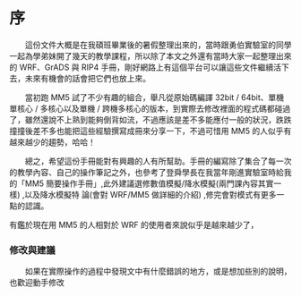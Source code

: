 # 序
<p>　　這份文件大概是在我碩班畢業後的暑假整理出來的，當時跟勇伯實驗室的同學一起為學弟妹開了幾天的教學課程，所以除了本文之外還有當時大家一起整理出來的 WRF、GrADS 與 RIP4 手冊，剛好網路上有這個平台可以讓這些文件繼續活下去，未來有機會的話會把它們也放上來。</p>
<p>　　當初跑 MM5 試了不少有趣的組合，舉凡從原始碼編譯 32bit / 64bit、單機單核心 / 多核心以及單機 / 跨機多核心的版本，到實際去修改裡面的程式碼都碰過了，雖然還說不上熟到能夠倒背如流，不過應該是差不多能應付一般的狀況，跌跌撞撞後差不多也能把這些經驗撰寫成冊來分享一下，不過可惜用 MM5 的人似乎有越來越少的趨勢，哈哈！</p>
<p>　　總之，希望這份手冊能對有興趣的人有所幫助。手冊的編寫除了集合了每一次的教學內容、自己的操作筆記之外，也參考了登舜學長在我當年剛進實驗室時給我的「MM5 簡要操作手冊」,此外建議選修數值模擬/降水模擬(兩門課內容其實一樣)
,以及降水模擬特
論(會對 WRF/MM5 做詳細的介紹)
,修完會對模式有更多一點的認識。


有鑑於現在用 MM5 的人相對於 WRF 的使用者來說似乎是越來越少了，



### 修改與建議
　　如果在實際操作的過程中發現文中有什麼錯誤的地方，或是想加些別的說明，也歡迎動手修改

